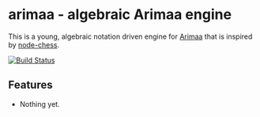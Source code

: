 # arimaa - algebraic Arimaa engine

This is a young, algebraic notation driven engine for [Arimaa][] that is inspired by [node-chess][].

[![Build Status](https://travis-ci.org/mythmon/arimaa.svg?branch=master)](https://travis-ci.org/mythmon/arimaa)

## Features
* Nothing yet.

[Arimaa]: http://arimaa.com 
[node-chess]: https://www.npmjs.org/package/chess
